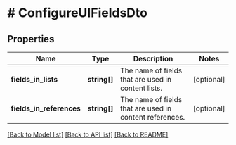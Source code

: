 # # ConfigureUIFieldsDto

## Properties

Name | Type | Description | Notes
------------ | ------------- | ------------- | -------------
**fields_in_lists** | **string[]** | The name of fields that are used in content lists. | [optional]
**fields_in_references** | **string[]** | The name of fields that are used in content references. | [optional]

[[Back to Model list]](../../README.md#models) [[Back to API list]](../../README.md#endpoints) [[Back to README]](../../README.md)
